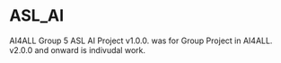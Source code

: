 # ASL_AI
AI4ALL Group 5 ASL AI Project
v1.0.0. was for Group Project in AI4ALL. v2.0.0 and onward is indivudal work.
